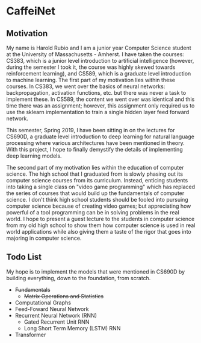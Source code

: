 # CaffeiNet
## Motivation
My name is Harold Rubio and I am a junior year Computer Science student at the University of Massachusetts - Amherst. I have taken the
courses: CS383, which is a junior level introduction to artificial intelligence (however, during the semester I took it, the course was
highly skewed towards reinforcement learning), and CS589, which is a graduate level introduction to machine learning. The first part of
my motivation lies within these courses. In CS383, we went over the basics of neural networks: backpropagation, activation functions,
etc. but there was never a task to implement these. In CS589, the content we went over was identical and this time there was an assignment;
however, this assignment only required us to use the sklearn implementation to train a single hidden layer feed forward network.

This semester, Spring 2019, I have been sitting in on the lectures for CS690D, a graduate level introduction to deep learning for
natural language processing where various architectures have been mentioned in theory. With this project, I hope to finally demystify
the details of implementing deep learning models.

The second part of my motivation lies within the education of computer science. The high school that I graduated from is slowly phasing out
its computer science courses from its curriculum. Instead, enticing students into taking a single class on "video game programming" which
has replaced the series of courses that would build up the fundamentals of computer science. I don't think high school students should be
fooled into pursuing computer science because of creating video games; but appreciating how powerful of a tool programming can be in
solving problems in the real world. I hope to present a guest lecture to the students in computer science from my old high school
to show them how computer science is used in real world applications while also giving them a taste of the rigor that goes into majoring
in computer science.

## Todo List
My hope is to implement the models that were mentioned in CS690D by building everything, down to the foundation, from scratch.
- ~~Fundamentals~~
  - ~~Matrix Operations and Statistics~~
- Computational Graphs
- Feed-Foward Neural Network
- Recurrent Neural Network (RNN)
  - Gated Recurrent Unit RNN
  - Long Short Term Memory (LSTM) RNN
- Transformer
